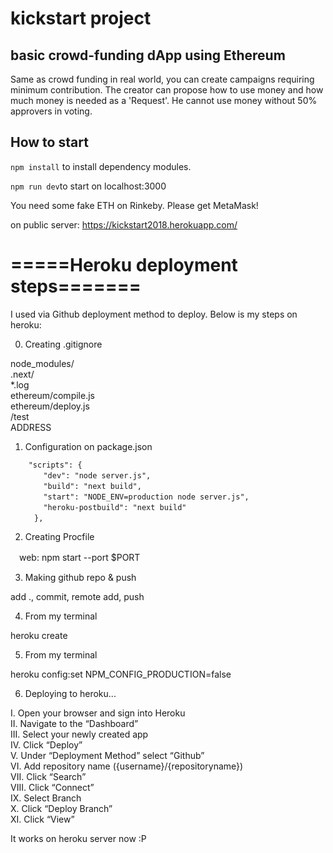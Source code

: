 # kickstart project
## basic crowd-funding dApp using Ethereum
Same as crowd funding in real world, you can create campaigns requiring minimum contribution.
The creator can propose how to use money and how much money is needed as a 'Request'. 
He cannot use money without 50% approvers in voting.

## How to start
`npm install` to install dependency modules.

`npm run dev`to start on localhost:3000
 
 You need some fake ETH on Rinkeby. Please get MetaMask!

on public server:
https://kickstart2018.herokuapp.com/ 

# =====Heroku deployment steps=======
I used via Github deployment method to deploy. Below is my steps on heroku:

0. Creating .gitignore

node_modules/  
.next/  
*.log  
ethereum/compile.js  
ethereum/deploy.js  
/test  
ADDRESS  


1.  Configuration on package.json
```
    "scripts": {
    　　"dev": "node server.js",
    　　"build": "next build",
    　　"start": "NODE_ENV=production node server.js",
    　　"heroku-postbuild": "next build"
 　　 },
```
2. Creating Procfile

　web: npm start --port $PORT



3. Making github repo & push

add ., commit, remote add, push



4. From my terminal

heroku create <my-app-name>



5. From my terminal

heroku config:set NPM_CONFIG_PRODUCTION=false



6. Deploying to heroku...

I. Open your browser and sign into Heroku  
II. Navigate to the “Dashboard”  
III. Select your newly created app  
IV. Click “Deploy”  
V. Under “Deployment Method” select “Github”  
VI. Add repository name ({username}/{repositoryname})  
VII. Click “Search”  
VIII. Click “Connect”  
IX. Select Branch  
X. Click “Deploy Branch”  
XI. Click “View”   

It works on heroku server now :P


 
 
